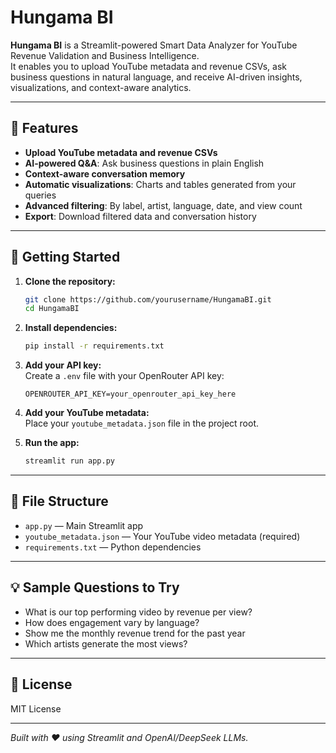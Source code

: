 # Hungama BI

**Hungama BI** is a Streamlit-powered Smart Data Analyzer for YouTube Revenue Validation and Business Intelligence.  
It enables you to upload YouTube metadata and revenue CSVs, ask business questions in natural language, and receive AI-driven insights, visualizations, and context-aware analytics.

---

## 🚀 Features

- **Upload YouTube metadata and revenue CSVs**
- **AI-powered Q&A**: Ask business questions in plain English
- **Context-aware conversation memory**
- **Automatic visualizations**: Charts and tables generated from your queries
- **Advanced filtering**: By label, artist, language, date, and view count
- **Export**: Download filtered data and conversation history

---

## 🏁 Getting Started

1. **Clone the repository:**
   ```sh
   git clone https://github.com/yourusername/HungamaBI.git
   cd HungamaBI
   ```

2. **Install dependencies:**
   ```sh
   pip install -r requirements.txt
   ```

3. **Add your API key:**  
   Create a `.env` file with your OpenRouter API key:
   ```
   OPENROUTER_API_KEY=your_openrouter_api_key_here
   ```

4. **Add your YouTube metadata:**  
   Place your `youtube_metadata.json` file in the project root.

5. **Run the app:**
   ```sh
   streamlit run app.py
   ```

---

## 📁 File Structure

- `app.py` — Main Streamlit app
- `youtube_metadata.json` — Your YouTube video metadata (required)
- `requirements.txt` — Python dependencies

---

## 💡 Sample Questions to Try

- What is our top performing video by revenue per view?
- How does engagement vary by language?
- Show me the monthly revenue trend for the past year
- Which artists generate the most views?

---

## 📝 License

MIT License

---

*Built with ❤️ using Streamlit and OpenAI/DeepSeek LLMs.*